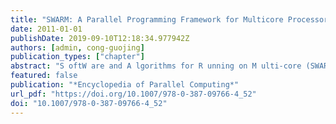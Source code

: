 ```yaml
---
title: "SWARM: A Parallel Programming Framework for Multicore Processors"
date: 2011-01-01
publishDate: 2019-09-10T12:18:34.977942Z
authors: [admin, cong-guojing]
publication_types: ["chapter"]
abstract: "S oftW are and A lgorithms for R unning on M ulti-core (SWARM) is a portable open-source parallel library of basic primitives for programming multicore processors. SWARM is built on POSIX threads that allows the user to use either the already developed primitives or direct thread primitives. SWARM has constructs for parallelization, restricting control of threads, allocation and deallocation of shared memory, and communication primitives for synchronization, replication and broadcast. Built on these techniques, it contains a higher-level library of multicore-optimized parallel algorithms for list ranking, comparison-based sorting, radix sort, and spanning tree. In addition, SWARM application example codes include efficient implementations for solving combinatorial problems such as minimum spanning tree [3], graph decomposition [8], breadth-first-search [9], tree contraction [10], and maximum parsimony [7]."
featured: false
publication: "*Encyclopedia of Parallel Computing*"
url_pdf: "https://doi.org/10.1007/978-0-387-09766-4_52"
doi: "10.1007/978-0-387-09766-4_52"
---
```


